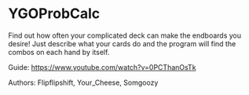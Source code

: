 # YGOProbCalc

Find out how often your complicated deck can make the endboards you desire! Just describe what your cards do and the program will find the combos on each hand by itself.

Guide:
https://www.youtube.com/watch?v=0PCThanOsTk

Authors:
Flipflipshift, Your_Cheese, Somgoozy
